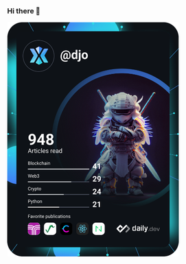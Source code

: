 ### Hi there 👋
<a href="https://app.daily.dev/djo"><img src="https://github.com/djo10/djo10/blob/main/devcard.svg" width="400" alt="Dj's Dev Card"/></a>
<!--
**djo10/djo10** is a ✨ _special_ ✨ repository because its `README.md` (this file) appears on your GitHub profile.

Here are some ideas to get you started:

- 🔭 I’m currently working on ...
- 🌱 I’m currently learning ...
- 👯 I’m looking to collaborate on ...
- 🤔 I’m looking for help with ...
- 💬 Ask me about ...
- 📫 How to reach me: ...
- 😄 Pronouns: ...
- ⚡ Fun fact: ...
-->
